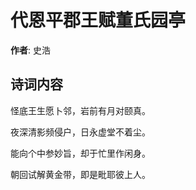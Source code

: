 # 代恩平郡王赋董氏园亭

**作者**: 史浩

## 诗词内容

怪底王生愿卜邻，岩前有月对颐真。

夜深清影频侵户，日永虚堂不着尘。

能向个中参妙旨，却于忙里作闲身。

朝回试解黄金带，即是毗耶彼上人。


